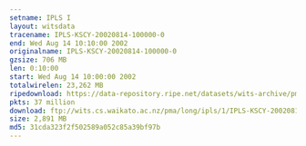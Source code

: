 ```yaml
---
setname: IPLS I
layout: witsdata
tracename: IPLS-KSCY-20020814-100000-0
end: Wed Aug 14 10:10:00 2002
originalname: IPLS-KSCY-20020814-100000-0
gzsize: 706 MB
len: 0:10:00
start: Wed Aug 14 10:00:00 2002
totalwirelen: 23,262 MB
ripedownload: https://data-repository.ripe.net/datasets/wits-archive/pma/long/ipls/1/IPLS-KSCY-20020814-100000-0.gz
pkts: 37 million
download: ftp://wits.cs.waikato.ac.nz/pma/long/ipls/1/IPLS-KSCY-20020814-100000-0.gz
size: 2,891 MB
md5: 31cda323f2f502589a052c85a39bf97b
---
```

